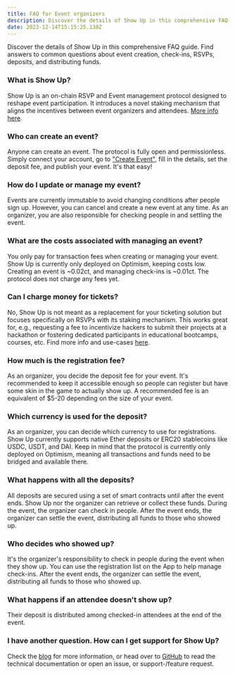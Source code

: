 ```yaml
---
title: FAQ for Event organizers
description: Discover the details of Show Up in this comprehensive FAQ guide. Find answers to common questions about event creation, check-ins, RSVPs, deposits, and distributing funds.
date: 2023-12-14T15:15:25.138Z
---
```


Discover the details of Show Up in this comprehensive FAQ guide. Find answers to common questions about event creation, check-ins, RSVPs, deposits, and distributing funds.

### What is Show Up?

Show Up is an on-chain RSVP and Event management protocol designed to reshape event participation. It introduces a novel staking mechanism that aligns the incentives between event organizers and attendees. [More info here](https://blog.showup.events/introducing-show-up-protocol).

### Who can create an event?

Anyone can create an event. The protocol is fully open and permissionless. Simply connect your account, go to ["Create Event"](https://www.showup.events/create), fill in the details, set the deposit fee, and publish your event. It's that easy!

### How do I update or manage my event?

Events are currently immutable to avoid changing conditions after people sign up. However, you can cancel and create a new event at any time. As an organizer, you are also responsible for checking people in and settling the event.

### What are the costs associated with managing an event?

You only pay for transaction fees when creating or managing your event. Show Up is currently only deployed on Optimism, keeping costs low. Creating an event is ~0.02ct, and managing check-ins is ~0.01ct. The protocol does not charge any fees yet.

### Can I charge money for tickets?

No, Show Up is not meant as a replacement for your ticketing solution but focuses specifically on RSVPs with its staking mechanism. This works great for, e.g., requesting a fee to incentivize hackers to submit their projects at a hackathon or fostering dedicated participants in educational bootcamps, courses, etc. Find more info and use-cases [here](https://blog.showup.events/introducing-show-up-protocol).

### How much is the registration fee?

As an organizer, you decide the deposit fee for your event. It's recommended to keep it accessible enough so people can register but have some skin in the game to actually show up. A recommended fee is an equivalent of $5-20 depending on the size of your event.

### Which currency is used for the deposit?

As an organizer, you can decide which currency to use for registrations. Show Up currently supports native Ether deposits or ERC20 stablecoins like USDC, USDT, and DAI. Keep in mind that the protocol is currently only deployed on Optimism, meaning all transactions and funds need to be bridged and available there.

### What happens with all the deposits?

All deposits are secured using a set of smart contracts until after the event ends. Show Up nor the organizer can retrieve or collect these funds. During the event, the organizer can check in people. After the event ends, the organizer can settle the event, distributing all funds to those who showed up.

### Who decides who showed up?

It's the organizer's responsibility to check in people during the event when they show up. You can use the registration list on the App to help manage check-ins. After the event ends, the organizer can settle the event, distributing all funds to those who showed up.

### What happens if an attendee doesn't show up?

Their deposit is distributed among checked-in attendees at the end of the event.

### I have another question. How can I get support for Show Up?

Check the [blog](https://blog.showup.events/) for more information, or head over to [GitHub](https://github.com/wslyvh/show-up) to read the technical documentation or open an issue, or support-/feature request.
